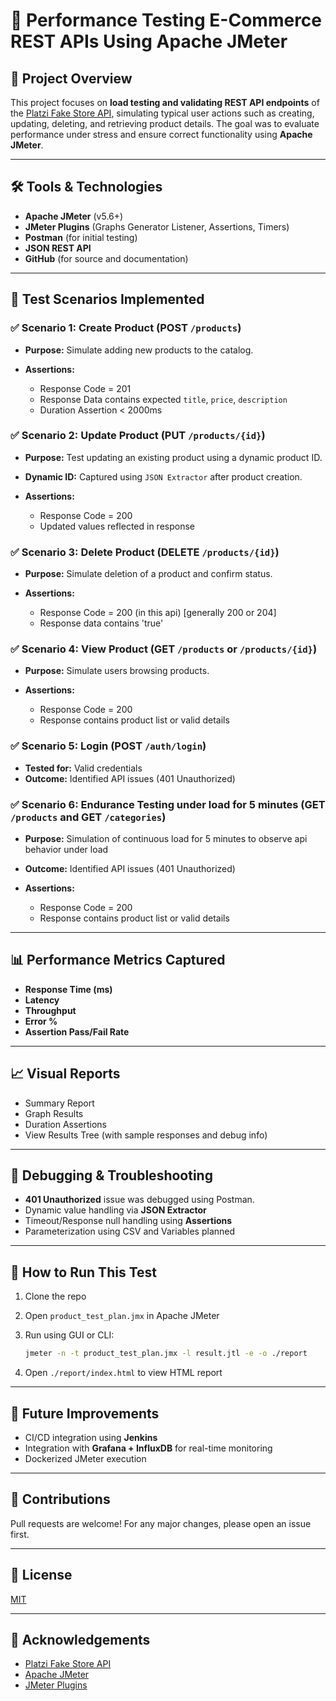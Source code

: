 # 🧪 Performance Testing E-Commerce REST APIs Using Apache JMeter

## 📌 Project Overview

This project focuses on **load testing and validating REST API endpoints** of the [Platzi Fake Store API](https://fakeapi.platzi.com/), simulating typical user actions such as creating, updating, deleting, and retrieving product details. The goal was to evaluate performance under stress and ensure correct functionality using **Apache JMeter**.

---

## 🛠️ Tools & Technologies

* **Apache JMeter** (v5.6+)
* **JMeter Plugins** (Graphs Generator Listener, Assertions, Timers)
* **Postman** (for initial testing)
* **JSON REST API**
* **GitHub** (for source and documentation)

---

## 🎯 Test Scenarios Implemented

### ✅ Scenario 1: Create Product (POST `/products`)

* **Purpose:** Simulate adding new products to the catalog.
* **Assertions:**

  * Response Code = 201
  * Response Data contains expected `title`, `price`, `description`
  * Duration Assertion < 2000ms

### ✅ Scenario 2: Update Product (PUT `/products/{id}`)

* **Purpose:** Test updating an existing product using a dynamic product ID.
* **Dynamic ID:** Captured using `JSON Extractor` after product creation.
* **Assertions:**

  * Response Code = 200
  * Updated values reflected in response

### ✅ Scenario 3: Delete Product (DELETE `/products/{id}`)

* **Purpose:** Simulate deletion of a product and confirm status.
* **Assertions:**

  * Response Code = 200 (in this api) [generally 200 or 204]
  * Response data contains 'true'

### ✅ Scenario 4: View Product (GET `/products` or `/products/{id}`)

* **Purpose:** Simulate users browsing products.
* **Assertions:**

  * Response Code = 200
  * Response contains product list or valid details

### ✅ Scenario 5: Login (POST `/auth/login`)

* **Tested for:** Valid credentials
* **Outcome:** Identified API issues (401 Unauthorized)

### ✅ Scenario 6: Endurance Testing under load for 5 minutes (GET `/products` and GET `/categories`)

* **Purpose:** Simulation of continuous load for 5 minutes to observe api behavior under load 
* **Outcome:** Identified API issues (401 Unauthorized)
* **Assertions:**

  * Response Code = 200
  * Response contains product list or valid details
    
---

## 📊 Performance Metrics Captured

* **Response Time (ms)**
* **Latency**
* **Throughput**
* **Error %**
* **Assertion Pass/Fail Rate**

---

## 📈 Visual Reports

* Summary Report
* Graph Results
* Duration Assertions
* View Results Tree (with sample responses and debug info)

---

## 🧩 Debugging & Troubleshooting

* **401 Unauthorized** issue was debugged using Postman.
* Dynamic value handling via **JSON Extractor**
* Timeout/Response null handling using **Assertions**
* Parameterization using CSV and Variables planned

---

## 🚀 How to Run This Test

1. Clone the repo
2. Open `product_test_plan.jmx` in Apache JMeter
3. Run using GUI or CLI:

   ```bash
   jmeter -n -t product_test_plan.jmx -l result.jtl -e -o ./report
   ```
4. Open `./report/index.html` to view HTML report

---

## 📝 Future Improvements

* CI/CD integration using **Jenkins**
* Integration with **Grafana + InfluxDB** for real-time monitoring
* Dockerized JMeter execution

---

## 🤝 Contributions

Pull requests are welcome! For any major changes, please open an issue first.

---

## 📄 License

[MIT](LICENSE)

---

## 🙌 Acknowledgements

* [Platzi Fake Store API](https://fakeapi.platzi.com/)
* [Apache JMeter](https://jmeter.apache.org/)
* [JMeter Plugins](https://jmeter-plugins.org/)
